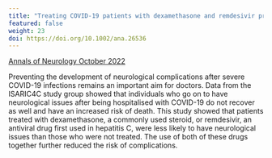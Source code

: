 ```yaml
---
title: "Treating COVID-19 patients with dexamethasone and remdesivir prevents neurological complications"
featured: false
weight: 23
doi: https://doi.org/10.1002/ana.26536
---
```


[Annals of Neurology October 2022]({{page.doi}})

Preventing the development of neurological complications after severe COVID-19 infections remains an important aim for doctors. Data from the ISARIC4C study group showed that individuals who go on to have neurological issues after being hospitalised with COVID-19 do not recover as well and have an increased risk of death. This study showed that patients treated with dexamethasone, a commonly used steroid, or remdesivir, an antiviral drug first used in hepatitis C, were less likely to have neurological issues than those who were not treated. The use of both of these drugs together further reduced the risk of complications. 
